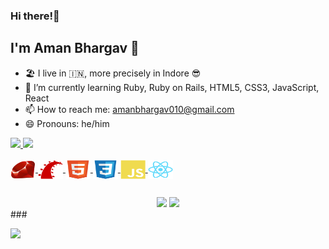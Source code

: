 
### Hi there!👋

## I'm Aman Bhargav 🌼

- 🏖️ I live in 🇮🇳, more precisely in Indore 😎 
- 🌱 I’m currently learning Ruby, Ruby on Rails, HTML5, CSS3, JavaScript, React
- 📫 How to reach me: amanbhargav010@gmail.com
- 😄 Pronouns: he/him 

<div>
  <a href="https://github.com/aniketpatidar">
  <img height="180em" src="https://github-readme-stats-sigma-five.vercel.app/api?username=AMANBHARGAV&show_icons=true&theme=dracula&include_all_commits=true&count_private=true"/>
  <img height="180em" src="https://github-readme-stats-sigma-five.vercel.app/api/top-langs/?username=AMANBHARGAV&layout=compact&langs_count=4&theme=dracula"/>
</div>

<div style="display: inline_block"><br>
  <img align="center" alt="Rafa-Ruby" height="30" width="40" src="https://github.com/devicons/devicon/blob/master/icons/ruby/ruby-original.svg">
  <img align="center" alt="Rafa-Rails" height="30" width="40" src="https://github.com/devicons/devicon/blob/master/icons/rails/rails-plain.svg">
  <img align="center" alt="Rafa-HTML" height="30" width="40" src="https://raw.githubusercontent.com/devicons/devicon/master/icons/html5/html5-original.svg">
  <img align="center" alt="Rafa-CSS" height="30" width="40" src="https://raw.githubusercontent.com/devicons/devicon/master/icons/css3/css3-original.svg">
  <img align="center" alt="Rafa-Js" height="30" width="40" src="https://raw.githubusercontent.com/devicons/devicon/master/icons/javascript/javascript-plain.svg">
  <img align="center" alt="Rafa-React" height="30" width="40" src="https://raw.githubusercontent.com/devicons/devicon/master/icons/react/react-original.svg">
<!-- <img align="center" alt="Rafa-Python" height="30" width="40" src="https://raw.githubusercontent.com/devicons/devicon/master/icons/python/python-original.svg"> -->
</div>

  ##

<div align="center"> 
  <a href="https://www.linkedin.com/in/aman-bhargav/" target="_blank"><img src="https://img.shields.io/badge/-LinkedIn-%230077B5?style=for-the-badge&logo=linkedin&logoColor=white" target="_blank"></a> 
  <a href = "mailto:amanbhargav010@gmail.com"><img src="https://img.shields.io/badge/Gmail-D14836?style=for-the-badge&logo=gmail&logoColor=white" target="_blank"></a>
</div>
###

![](https://komarev.com/ghpvc/?username=amanbhargav&label=Stalkers)
